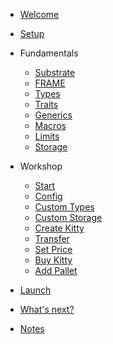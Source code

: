 <!-- docs/_sidebar.md -->

* [Welcome](/)
* [Setup](setup.md)
* Fundamentals
	* [Substrate](core/substrate.md)
	* [FRAME](core/frame.md)
	* [Types](core/types.md)
	* [Traits](core/traits.md)
	* [Generics](core/generics.md)
	* [Macros](core/macros.md)
	* [Limits](core/limits.md)
	* [Storage](core/storage.md)

* Workshop
	* [Start](workshop/start.md)
	* [Config](workshop/config.md)
	* [Custom Types](workshop/custom-types.md)
	* [Custom Storage](workshop/custom-storage.md)
	* [Create Kitty](workshop/create-kitty.md)
	* [Transfer](workshop/transfer.md)
	* [Set Price](workshop/set-price.md)
	* [Buy Kitty](workshop/buy-kitty.md)
	* [Add Pallet](workshop/add-pallet.md)

* [Launch](workshop/launch.md)
* [What's next?](workshop/whats-next.md)
* [Notes](notes.md)
